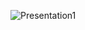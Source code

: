 

<!---
rajsikandar9682/rajsikandar9682 is a ✨ special ✨ repository because its `README.md` (this file) appears on your GitHub profile.
You can click the Preview link to take a look at your changes.
--->
![Presentation1](https://github.com/rajsikandar9682/rajsikandar9682/assets/149065239/b214f405-2e83-4b1a-9f1e-4a0a8ad2ff5e)
